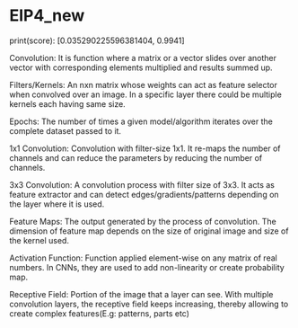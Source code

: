 # EIP4_new
print(score):
[0.035290225596381404, 0.9941]

Convolution: 
  It is function where a matrix or a vector slides over another vector with corresponding elements multiplied and results summed up.

Filters/Kernels:
  An nxn matrix whose weights can act as feature selector when convolved over an image. In a specific layer there could be multiple kernels each having same size.

Epochs:
  The number of times a given model/algorithm iterates over the complete dataset passed to it.

1x1 Convolution:
  Convolution with filter-size 1x1. It re-maps the number of channels and can reduce the parameters by reducing the number of channels.   
  
3x3 Convolution:
  A convolution process with filter size of 3x3. It acts as feature extractor and can detect edges/gradients/patterns depending on the layer where it is used.
  
Feature Maps:
  The output generated by the process of convolution. The dimension of feature map depends on the size of original image and size of the kernel used.
  
Activation Function:
  Function applied element-wise on any matrix of real numbers. In CNNs, they are used to add non-linearity or create probability map.
  
Receptive Field:
  Portion of the image that a layer can see. With multiple convolution layers, the receptive field keeps increasing, thereby allowing to create complex features(E.g: patterns, parts etc)

